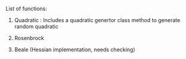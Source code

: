 List of functions:

1. Quadratic : Includes a quadratic genertor class method to generate random quadratic

2. Rosenbrock 

3. Beale (Hessian implementation, needs checking)